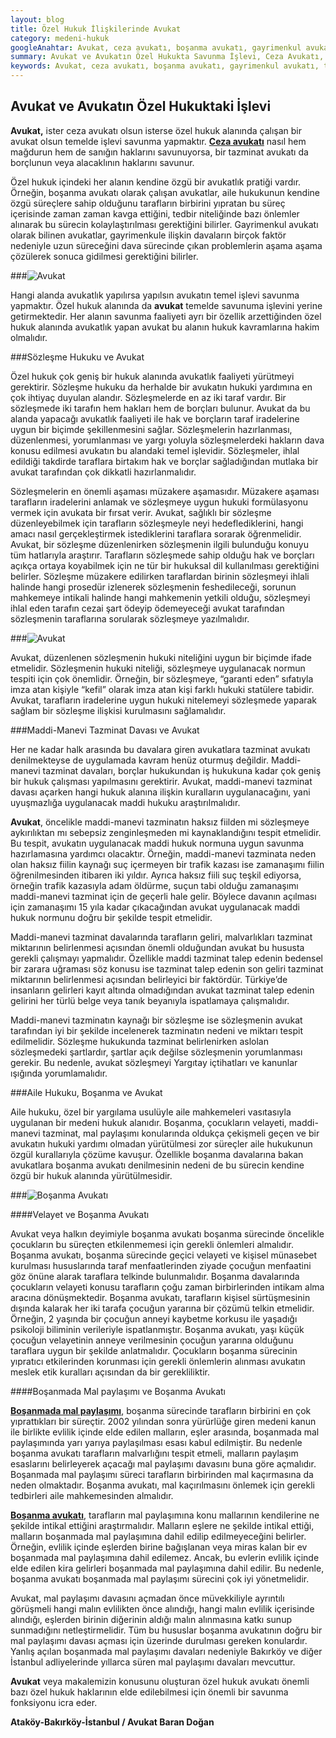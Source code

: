 ```yaml
---
layout: blog
title: Özel Hukuk İlişkilerinde Avukat
category: medeni-hukuk
googleAnahtar: Avukat, ceza avukatı, boşanma avukatı, gayrimenkul avukatı, tazminat avukatı, ağır ceza avukatı, bakırköy avukat, istanbul avukat, boşanmada mal paylaşımı
summary: Avukat ve Avukatın Özel Hukukta Savunma İşlevi, Ceza Avukatı, Tazminat Avukatı, Gayrimenkul Avukatı, Boşanma Avukatı olarak nitelenen avukatların kendine özgü özellikler arzeden savunma faaliyeti, Boşanmada Mal Paylaşımı 
keywords: Avukat, ceza avukatı, boşanma avukatı, gayrimenkul avukatı, tazminat avukatı, ağır ceza avukatı, bakırköy avukat, istanbul avukat, ataköy avukat, Boşanmada Mal Paylaşımı 
---
```

## Avukat ve Avukatın  Özel Hukuktaki İşlevi

**Avukat,** ister ceza avukatı olsun isterse özel hukuk alanında çalışan bir avukat olsun temelde işlevi savunma yapmaktır. [**Ceza avukatı**](https://barandogan.av.tr/blog/ceza-hukuku/ceza-avukatinin-islevi.html) nasıl hem mağdurun hem de sanığın haklarını savunuyorsa, bir tazminat avukatı da borçlunun veya alacaklının haklarını savunur. 

Özel hukuk içindeki her alanın kendine özgü bir avukatlık pratiği vardır.  Örneğin, boşanma avukatı olarak çalışan avukatlar, aile hukukunun kendine özgü süreçlere sahip olduğunu tarafların birbirini yıpratan bu süreç içerisinde zaman zaman kavga ettiğini, tedbir niteliğinde bazı önlemler alınarak bu sürecin kolaylaştırılması gerektiğini bilirler. Gayrimenkul avukatı olarak bilinen avukatlar, gayrimenkule ilişkin davaların birçok faktör nedeniyle uzun süreceğini dava sürecinde çıkan problemlerin aşama aşama çözülerek sonuca gidilmesi gerektiğini bilirler. 

###![Avukat](https://camo.githubusercontent.com/c5b82190d9ea5fb035dd671ad88b1674b2591008/687474703a2f2f692e68697a6c69726573696d2e636f6d2f764c6b6d31342e6a7067 "avukat")

Hangi alanda avukatlık yapılırsa yapılsın avukatın temel işlevi savunma yapmaktır. Özel hukuk alanında da **avukat** temelde savunuma işlevini yerine getirmektedir. Her alanın savunma faaliyeti ayrı bir özellik arzettiğinden özel hukuk alanında avukatlık yapan avukat bu alanın hukuk kavramlarına hakim olmalıdır.

###Sözleşme Hukuku ve Avukat

Özel hukuk çok geniş bir hukuk alanında avukatlık faaliyeti yürütmeyi gerektirir. Sözleşme hukuku da herhalde bir avukatın hukuki yardımına en çok ihtiyaç duyulan alandır. Sözleşmelerde en az iki taraf vardır. Bir sözleşmede iki tarafın hem hakları hem de borçları bulunur. Avukat da  bu alanda yapacağı avukatlık faaliyeti ile hak ve borçların taraf iradelerine uygun bir biçimde şekillenmesini sağlar. Sözleşmelerin hazırlanması, düzenlenmesi, yorumlanması ve yargı yoluyla sözleşmelerdeki hakların dava konusu edilmesi avukatın bu alandaki temel işlevidir. Sözleşmeler, ihlal edildiği takdirde taraflara birtakım hak ve borçlar sağladığından mutlaka bir avukat tarafından çok dikkatli hazırlanmalıdır.

Sözleşmelerin en önemli aşaması müzakere aşamasıdır. Müzakere aşaması tarafların iradelerini anlamak ve sözleşmeye uygun hukuki formülasyonu vermek için avukata bir fırsat verir. Avukat, sağlıklı bir sözleşme düzenleyebilmek için tarafların sözleşmeyle neyi hedeflediklerini, hangi amacı nasıl gerçekleştirmek istediklerini taraflara sorarak öğrenmelidir. Avukat, bir sözleşme düzenlenirken sözleşmenin ilgili bulunduğu konuyu tüm hatlarıyla araştırır. Tarafların sözleşmede sahip olduğu hak ve borçları açıkça ortaya koyabilmek için ne tür bir hukuksal dil kullanılması gerektiğini belirler. Sözleşme müzakere edilirken taraflardan birinin sözleşmeyi ihlali halinde hangi prosedür izlenerek sözleşmenin feshedileceği, sorunun mahkemeye intikali halinde hangi mahkemenin yetkili olduğu, sözleşmeyi ihlal eden tarafın cezai şart ödeyip ödemeyeceği avukat tarafından sözleşmenin taraflarına sorularak sözleşmeye yazılmalıdır.

###![Avukat](https://camo.githubusercontent.com/670b7975b633421fea72d503d39a41345faf76bc/687474703a2f2f692e68697a6c69726573696d2e636f6d2f4a34526d67352e6a7067 "Sözleşme ve Avukat")

Avukat, düzenlenen sözleşmenin hukuki niteliğini uygun bir biçimde ifade etmelidir.  Sözleşmenin hukuki niteliği, sözleşmeye uygulanacak normun tespiti için çok önemlidir. Örneğin, bir sözleşmeye, “garanti eden” sıfatıyla imza atan kişiyle “kefil” olarak imza atan kişi farklı hukuki statülere tabidir. Avukat, tarafların iradelerine uygun hukuki nitelemeyi sözleşmede yaparak sağlam bir sözleşme ilişkisi kurulmasını sağlamalıdır.

###Maddi-Manevi Tazminat Davası ve Avukat

Her ne kadar halk arasında bu davalara giren avukatlara tazminat avukatı denilmekteyse de uygulamada kavram henüz oturmuş değildir. Maddi-manevi tazminat davaları, borçlar hukukundan iş hukukuna kadar çok geniş bir hukuk çalışması yapılmasını gerektirir. Avukat, maddi-manevi tazminat davası açarken hangi hukuk alanına ilişkin kuralların uygulanacağını, yani uyuşmazlığa uygulanacak maddi hukuku araştırılmalıdır. 

**Avukat**, öncelikle maddi-manevi tazminatın haksız fiilden mi sözleşmeye aykırılıktan mı sebepsiz zenginleşmeden mi kaynaklandığını tespit etmelidir. Bu tespit, avukatın uygulanacak maddi hukuk normuna uygun savunma hazırlamasına yardımcı olacaktır. Örneğin, maddi-manevi tazminata neden olan haksız fiilin kaynağı suç içermeyen bir trafik kazası ise zamanaşımı fiilin öğrenilmesinden itibaren iki yıldır. Ayrıca haksız fiili suç teşkil ediyorsa, örneğin trafik kazasıyla adam öldürme, suçun tabi olduğu zamanaşımı maddi-manevi tazminat için de geçerli hale gelir. Böylece davanın açılması için zamanaşımı 15 yıla kadar çıkacağından avukat uygulanacak maddi hukuk normunu doğru bir şekilde tespit etmelidir.

Maddi-manevi tazminat davalarında tarafların geliri, malvarlıkları tazminat miktarının belirlenmesi açısından önemli olduğundan avukat bu hususta gerekli çalışmayı yapmalıdır. Özellikle maddi tazminat talep edenin bedensel bir zarara uğraması söz konusu ise tazminat talep edenin son geliri tazminat miktarının belirlenmesi açısından belirleyici bir faktördür. Türkiye’de insanların gelirleri kayıt altında olmadığından avukat tazminat talep edenin gelirini her türlü belge veya tanık beyanıyla ispatlamaya çalışmalıdır.

Maddi-manevi tazminatın kaynağı bir sözleşme ise sözleşmenin avukat tarafından iyi bir şekilde incelenerek tazminatın nedeni ve miktarı tespit edilmelidir. Sözleşme hukukunda tazminat belirlenirken aslolan sözleşmedeki şartlardır, şartlar açık değilse sözleşmenin yorumlanması gerekir. Bu nedenle, avukat sözleşmeyi Yargıtay içtihatları ve kanunlar ışığında yorumlamalıdır.

###Aile Hukuku, Boşanma ve Avukat

Aile hukuku, özel bir yargılama usulüyle aile mahkemeleri vasıtasıyla uygulanan bir medeni hukuk alanıdır. Boşanma, çocukların velayeti, maddi-manevi tazminat, mal paylaşımı konularında oldukça çekişmeli geçen ve bir avukatın hukuki yardımı olmadan yürütülmesi zor süreçler aile hukukunun özgül kurallarıyla çözüme kavuşur. Özellikle boşanma davalarına bakan avukatlara boşanma avukatı denilmesinin nedeni de bu sürecin kendine özgü bir hukuk alanında yürütülmesidir. 

###![Boşanma Avukatı](https://camo.githubusercontent.com/f92a01a3fe083bb46defa61503a3889218a37e19/687474703a2f2f692e68697a6c69726573696d2e636f6d2f346b375834702e6a7067 "Boşanma Avukatı")

####Velayet ve Boşanma Avukatı

Avukat veya halkın deyimiyle boşanma avukatı boşanma sürecinde öncelikle çocukların bu süreçten etkilenmemesi için gerekli önlemleri almalıdır. Boşanma avukatı, boşanma sürecinde geçici velayeti ve kişisel münasebet kurulması hususlarında taraf menfaatlerinden ziyade çocuğun menfaatini göz önüne alarak taraflara telkinde bulunmalıdır.
Boşanma davalarında çocukların velayeti konusu tarafların çoğu zaman birbirlerinden intikam alma aracına dönüşmektedir. Boşanma avukatı, tarafların kişisel sürtüşmesinin dışında kalarak  her iki tarafa çocuğun yararına bir çözümü telkin etmelidir. Örneğin, 2 yaşında bir çocuğun anneyi kaybetme korkusu ile yaşadığı psikoloji biliminin verileriyle ispatlanmıştır. Boşanma avukatı, yaşı küçük çocuğun velayetinin anneye verilmesinin çocuğun yararına olduğunu taraflara uygun bir şekilde anlatmalıdır. Çocukların boşanma sürecinin yıpratıcı etkilerinden korunması için gerekli önlemlerin alınması avukatın meslek etik kuralları açısından da bir gerekliliktir.

####Boşanmada Mal paylaşımı ve Boşanma Avukatı

[**Boşanmada mal paylaşımı**](https://barandogan.av.tr/blog/medeni-hukuk/mal-paylasimi-bosanmada.html), boşanma sürecinde tarafların birbirini en çok yıprattıkları bir süreçtir. 2002 yılından sonra yürürlüğe giren medeni kanun ile birlikte evlilik içinde elde edilen malların, eşler arasında, boşanmada mal paylaşımında yarı yarıya paylaşılması esası kabul edilmiştir. Bu nedenle boşanma avukatı tarafların malvarlığını tespit etmeli, malların paylaşım esaslarını belirleyerek açacağı mal paylaşımı davasını buna göre açmalıdır. Boşanmada mal paylaşımı süreci tarafların birbirinden mal kaçırmasına da neden olmaktadır. Boşanma avukatı, mal kaçırılmasını önlemek için gerekli tedbirleri aile mahkemesinden almalıdır.

[**Boşanma avukatı**](https://barandogan.av.tr/blog/medeni-hukuk/bosanma-avukati.html), tarafların mal paylaşımına konu mallarının kendilerine ne şekilde intikal ettiğini araştırmalıdır. Malların eşlere ne şekilde intikal ettiği, malların boşanmada mal paylaşımına dahil edilip edilmeyeceğini belirler. Örneğin, evlilik içinde eşlerden birine bağışlanan veya miras kalan bir ev boşanmada mal paylaşımına dahil edilemez. Ancak, bu evlerin evlilik içinde elde edilen kira gelirleri boşanmada mal paylaşımına dahil edilir. Bu nedenle, boşanma avukatı boşanmada mal paylaşımı sürecini çok iyi yönetmelidir.

Avukat, mal paylaşımı davasını açmadan önce müvekkiliyle ayrıntılı görüşmeli hangi malın evlilikten önce alındığı, hangi malın evlilik içerisinde alındığı, eşlerden birinin diğerinin aldığı malın alınmasına katkı sunup sunmadığını netleştirmelidir. Tüm bu hususlar boşanma avukatının doğru bir mal paylaşımı davası açması için üzerinde durulması gereken konulardır. Yanlış açılan boşanmada mal paylaşımı davaları nedeniyle Bakırköy ve diğer İstanbul adliyelerinde yıllarca süren mal paylaşımı davaları mevcuttur.

**Avukat** veya makalemizin konusunu oluşturan özel hukuk avukatı önemli bazı  özel hukuk haklarının elde edilebilmesi için önemli bir savunma fonksiyonu icra eder.


**Ataköy-Bakırköy-İstanbul / Avukat Baran Doğan**


